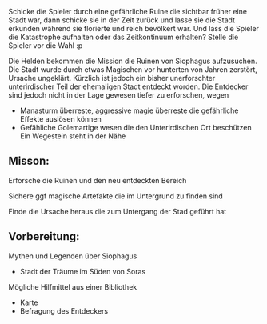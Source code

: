 
Schicke die Spieler durch eine gefährliche Ruine die sichtbar früher eine Stadt war, dann schicke sie in der Zeit zurück und lasse sie die Stadt erkunden während sie florierte und reich bevölkert war. Und lass die Spieler die Katastrophe aufhalten oder das Zeitkontinuum erhalten? Stelle die Spieler vor die Wahl :p

Die Helden bekommen die Mission die Ruinen von Siophagus aufzusuchen. Die Stadt wurde durch etwas Magischen vor hunterten von Jahren zerstört, Ursache ungeklärt. Kürzlich ist jedoch ein bisher unerforschter unterirdischer Teil der ehemaligen Stadt entdeckt worden. Die Entdecker sind jedoch nicht in der Lage gewesen tiefer zu erforschen, wegen
- Manasturm überreste, aggressive magie überreste die gefährliche Effekte auslösen können
- Gefähliche Golemartige wesen die den Unterirdischen Ort beschützen
Ein Wegestein steht in der Nähe

## Misson:

Erforsche die Ruinen und den neu entdeckten Bereich

Sichere ggf magische Artefakte die im Untergrund zu finden sind

Finde die Ursache heraus die zum Untergang der Stad geführt hat

## Vorbereitung:

Mythen und Legenden über Siophagus
- Stadt der Träume im Süden von Soras

Mögliche Hilfmittel aus einer Bibliothek
- Karte
- Befragung des Entdeckers